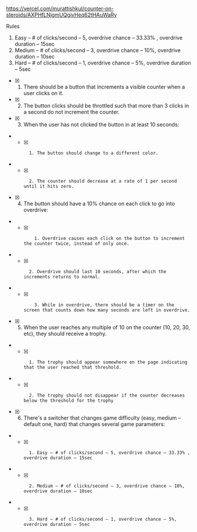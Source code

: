 https://vercel.com/murattishkul/counter-on-steroids/AXPHfLNjgmUQgivHeq62tHAuWaRy

Rules 

1. Easy – # of clicks/second – 5, overdrive chance – 33.33% , overdrive duration – 15sec     
2. Medium – # of clicks/second – 3, overdrive chance – 10%, overdrive duration – 10sec     
3. Hard – # of clicks/second – 1, overdrive chance – 5%, overdrive duration – 5sec

- [x] 1. There should be a button that increments a visible counter when a user clicks on it. 
- [x] 2. The button clicks should be throttled such that more than 3 clicks in a second do not increment the counter. 
- [x] 3. When the user has not clicked the button in at least 10 seconds:     
- - [x]       1. The button should change to a different color.     
- - [x]       2. The counter should decrease at a rate of 1 per second until it hits zero. 
- [x] 4. The button should have a 10% chance on each click to go into overdrive:                
- - [x]     	1. Overdrive causes each click on the button to increment the counter twice, instead of only once.     
- - [x]	      2. Overdrive should last 10 seconds, after which the increments returns to normal.     
- - [x]     	3. While in overdrive, there should be a timer on the screen that counts down how many seconds are left in overdrive. 
- [x] 5. When the user reaches any multiple of 10 on the counter (10, 20, 30, etc), they should receive a trophy.     
- - [x]	      1. The trophy should appear somewhere on the page indicating that the user reached that threshold.     
- - [x]	      2. The trophy should not disappear if the counter decreases below the threshold for the trophy 
- [x] 6. There's a switcher that changes game difficulty (easy, medium – default one, hard) that changes several game parameters:     
- - [x]	      1. Easy – # of clicks/second – 5, overdrive chance – 33.33% , overdrive duration – 15sec     
- - [x]	      2. Medium – # of clicks/second – 3, overdrive chance – 10%, overdrive duration – 10sec     
- - [x]	      3. Hard – # of clicks/second – 1, overdrive chance – 5%, overdrive duration – 5sec
